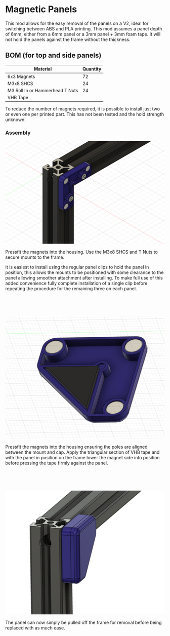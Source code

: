 # Magnetic Panels

This mod allows for the easy removal of the panels on a V2, ideal for switching between ABS and PLA printing. This mod assumes a panel depth of 6mm, either from a 6mm panel or a 3mm panel + 3mm foam tape. It will not hold the panels against the frame without the thickness. 

## BOM (for top and side panels)

   | Material | Quantity |
   |----------|----------|
   | 6x3 Magnets | 72 |
   | M3x8 SHCS | 24 |
   | M3 Roll In or Hammerhead T Nuts | 24|
   | VHB Tape | |   
  
  
To reduce the number of magnets required, it is possible to install just two or even one per printed part. This has not been tested and the hold strength unknown.

### Assembly

![Magnetic Mount Assembly](./IMAGES/Mount_Assembly.png)

Pressfit the magnets into the housing. Use the M3x8 SHCS and T Nuts to secure mounts to the frame. 

It is easiest to install using the regular panel clips to hold the panel in position, this allows the mounts to be positioned with some clearance to the panel allowing smoother attachment after installing. To make full use of this added convenience fully complete installation of a single clip before repeating the procedure for the remaining three on each panel.  

<br>
<br>
<br>

![Magnetic Cap Assembly](./IMAGES/Cap_Assembly.png)

Pressfit the magnets into the housing ensuring the poles are aligned between the mount and cap. Apply the triangular section of VHB tape and with the panel in position on the frame lower the magnet side into position before pressing the tape firmly against the panel. 

<br>
<br>
<br>

![Magnetic Mount Assembly](./IMAGES/Final_Assembly.png)

The panel can now simply be pulled off the frame for removal before being replaced with as much ease. 
